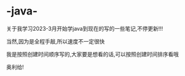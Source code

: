 # -java-
关于我学习2023-3月开始学java到现在的写的一些笔记,不停更新!!!

当然,因为是全程手敲,所以速度不一定很快

我是按照创建时间顺序写的,大家要是想看的话,可以按照创建时间排序看哦

奥利给!
